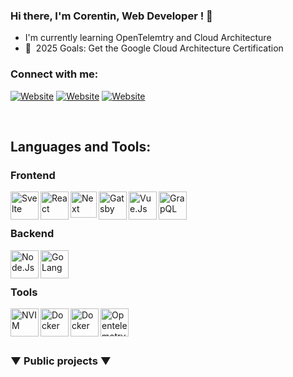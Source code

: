 

### Hi there, I'm Corentin, Web Developer ! 👋

- I'm currently learning OpenTelemtry and Cloud Architecture
- 🚀&nbsp; 2025 Goals: Get the Google Cloud Architecture Certification

### Connect with me:

[![Website](https://img.shields.io/badge/MY_WEBSITE-CHECK_IT_!-lightgrey?style=for-the-badge)](https://corentintruffaut.dev/)
[![Website](https://img.shields.io/badge/LINKEDIN-PROFIL-blue?style=for-the-badge)](https://www.linkedin.com/in/corentin-truffaut-0b42b71aa/)
[![Website](https://img.shields.io/badge/UPWORK-PROFIL-success?style=for-the-badge)](https://www.upwork.com/freelancers/~01428868299569805c)

<br />

## Languages and Tools:

### Frontend
<img align="left" alt="Svelte" width="45px" src="https://api.iconify.design/ri:svelte-fill.svg?color=%23888888" />
<img align="left" alt="React" width="45px" src="https://api.iconify.design/ri:reactjs-fill.svg?color=%23888888" />
<img align="left" alt="Next" width="42px" src="https://api.iconify.design/file-icons:nextjs.svg?color=%23888888" />
<img align="left" alt="Gatsby" width="45px" src="https://api.iconify.design/mdi:gatsby.svg?color=%23888888" />
<img align="left" alt="Vue.Js" width="45px" src="https://api.iconify.design/mdi:vuejs.svg?color=%23888888" />
<img align="left" alt="GrapQL" width="45px" src="https://api.iconify.design/mdi:graphql.svg?color=%23888888" />
<br />
<br />

### Backend
<img align="left" alt="Node.Js" width="45px" src="https://api.iconify.design/mdi:nodejs.svg?color=%23888888" />
<img align="left" alt="GoLang" width="45px" src="https://api.iconify.design/fa6-brands:golang.svg?color=%23888888" />
<br />
<br />

### Tools
<img align="left" alt="NVIM" width="45px" src="https://api.iconify.design/simple-icons:neovim.svg?color=%23888888" />
<img align="left" alt="Docker" width="45px" src="https://api.iconify.design/mdi:docker.svg?color=%23888888" />
<img align="left" alt="Docker" width="45px" src="https://api.iconify.design/teenyicons:typescript-outline.svg?color=%23888888" />
<img align="left" alt="Opentelemetry" width="45px" src="https://api.iconify.design/devicon-plain:opentelemetry.svg?color=%23888888" />
<br />
<br />
<br />

### ▼ Public projects ▼

[linkedin]: https://www.linkedin.com/in/corentin-truffaut-0b42b71aa/
